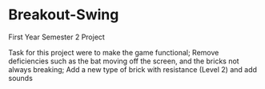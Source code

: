 # Breakout-Swing
First Year Semester 2 Project

Task for this project were to make the game functional; 
Remove deficiencies such as the bat moving off the screen, and the bricks not always breaking;
Add a new type of brick with resistance (Level 2) and add sounds
